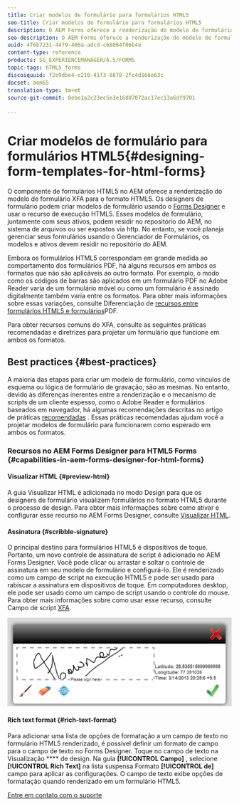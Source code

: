 ```yaml
---
title: Criar modelos de formulário para formulários HTML5
seo-title: Criar modelos de formulário para formulários HTML5
description: O AEM Forms oferece a renderização do modelo de formulário XFA para o formato HTML5. Os designers de formulário podem criar modelos de formulário usando o Designer e usar o recurso de execução HTML5.
seo-description: O AEM Forms oferece a renderização do modelo de formulário XFA para o formato HTML5. Os designers de formulário podem criar modelos de formulário usando o Designer e usar o recurso de execução HTML5.
uuid: 4f6b7231-4479-400a-adcd-c68064f06b4e
content-type: reference
products: SG_EXPERIENCEMANAGER/6.5/FORMS
topic-tags: hTML5_forms
discoiquuid: f2e9dbe4-e210-41f3-8878-2fc4d166e63c
docset: aem65
translation-type: tm+mt
source-git-commit: 8ebe1a2c23ec5e3e16807072ac17ec13a6df9701

---
```



# Criar modelos de formulário para formulários HTML5{#designing-form-templates-for-html-forms}

O componente de formulários HTML5 no AEM oferece a renderização do modelo de formulário XFA para o formato HTML5. Os designers de formulário podem criar modelos de formulário usando o [Forms Designer](https://www.adobe.com/go/learn_aemforms_designer_63) e usar o recurso de execução HTML5. Esses modelos de formulário, juntamente com seus ativos, podem residir no repositório do AEM, no sistema de arquivos ou ser expostos via http. No entanto, se você planeja gerenciar seus formulários usando o Gerenciador de Formulários, os modelos e ativos devem residir no repositório do AEM.

Embora os formulários HTML5 correspondam em grande medida ao comportamento dos formulários PDF, há alguns recursos em ambos os formatos que não são aplicáveis ao outro formato. Por exemplo, o modo como os códigos de barras são aplicados em um formulário PDF no Adobe Reader varia de um formulário móvel ou como um formulário é assinado digitalmente também varia entre os formatos. Para obter mais informações sobre essas variações, consulte Diferenciação de [recursos entre formulários HTML5 e formulários](../../forms/using/feature-differentiation-html5-forms-pdf-forms.md)PDF.

Para obter recursos comuns do XFA, consulte as seguintes práticas recomendadas e diretrizes para projetar um formulário que funcione em ambos os formatos.

## Best practices {#best-practices}

A maioria das etapas para criar um modelo de formulário, como vínculos de esquema ou lógica de formulário de gravação, são as mesmas. No entanto, devido às diferenças inerentes entre a renderização e o mecanismo de scripts de um cliente espesso, como o Adobe Reader e formulários baseados em navegador, há algumas recomendações descritas no artigo de práticas [recomendadas](/help/forms/using/design-accessible-html5-forms.md) . Essas práticas recomendadas ajudam você a projetar modelos de formulário para funcionarem como esperado em ambos os formatos.

### Recursos no AEM Forms Designer para HTML5 Forms {#capabilities-in-aem-forms-designer-for-html-forms}

#### Visualizar HTML {#preview-html}

A guia Visualizar HTML é adicionada no modo Design para que os designers de formulário visualizem formulários no formato HTML5 durante o processo de design. Para obter mais informações sobre como ativar e configurar esse recurso no AEM Forms Designer, consulte [Visualizar HTML](../../forms/using/preview-xdp-forms-html.md).

#### Assinatura {#scribble-signature}

O principal destino para formulários HTML5 é dispositivos de toque. Portanto, um novo controle de assinatura de script é adicionado no AEM Forms Designer. Você pode clicar ou arrastar e soltar o controle de assinatura em seu modelo de formulário e configurá-lo. Ele é renderizado como um campo de script na execução HTML5 e pode ser usado para rabiscar a assinatura em dispositivos de toque. Em computadores desktop, ele pode ser usado como um campo de script usando o controle do mouse. Para obter mais informações sobre como usar esse recurso, consulte Campo de script [XFA](../../forms/using/scribble-signature.md).

![4](assets/4.png)

#### Rich text format {#rich-text-format}

Para adicionar uma lista de opções de formatação a um campo de texto no formulário HTML5 renderizado, é possível definir um formato de campo para o campo de texto no Forms Designer. Toque no campo de texto na Visualização **** de design. Na guia **[!UICONTROL Campo]** , selecione **[!UICONTROL Rich Text]** na lista suspensa Formato **[!UICONTROL de]** campo para aplicar as configurações. O campo de texto exibe opções de formatação quando renderizado em um formulário HTML5.

[Entre em contato com o suporte](https://www.adobe.com/account/sign-in.supportportal.html)
